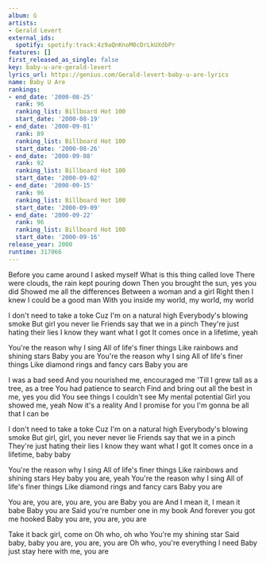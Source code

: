 ```yaml
---
album: G
artists:
- Gerald Levert
external_ids:
  spotify: spotify:track:4z9aQnKnoM0cDrLkUXdbPr
features: []
first_released_as_single: false
key: baby-u-are-gerald-levert
lyrics_url: https://genius.com/Gerald-levert-baby-u-are-lyrics
name: Baby U Are
rankings:
- end_date: '2000-08-25'
  rank: 96
  ranking_list: Billboard Hot 100
  start_date: '2000-08-19'
- end_date: '2000-09-01'
  rank: 89
  ranking_list: Billboard Hot 100
  start_date: '2000-08-26'
- end_date: '2000-09-08'
  rank: 92
  ranking_list: Billboard Hot 100
  start_date: '2000-09-02'
- end_date: '2000-09-15'
  rank: 96
  ranking_list: Billboard Hot 100
  start_date: '2000-09-09'
- end_date: '2000-09-22'
  rank: 96
  ranking_list: Billboard Hot 100
  start_date: '2000-09-16'
release_year: 2000
runtime: 317066
---
```

Before you came around I asked myself
What is this thing called love
There were clouds, the rain kept pouring down
Then you brought the sun, yes you did
Showed me all the differences
Between a woman and a girl
Right then I knew I could be a good man
With you inside my world, my world, my world


I don't need to take a toke
Cuz I'm on a natural high
Everybody's blowing smoke
But girl you never lie
Friends say that we in a pinch
They're just hating their lies
I know they want what I got
It comes once in a lifetime, yeah


You're the reason why I sing
All of life's finer things
Like rainbows and shining stars
Baby you are
You're the reason why I sing
All of life's finer things
Like diamond rings and fancy cars
Baby you are


I was a bad seed
And you nourished me, encouraged me
'Till I grew tall as a tree, as a tree
You had patience to search
Find and bring out all the best in me, yes you did
You see things I couldn't see
My mental potential
Girl you showed me, yeah
Now it's a reality
And I promise for you I'm gonna be all that I can be


I don't need to take a toke
Cuz I'm on a natural high
Everybody's blowing smoke
But girl, girl, you never never lie
Friends say that we in a pinch
They're just hating their lies
I know they want what I got
It comes once in a lifetime, baby baby


You're the reason why I sing
All of life's finer things
Like rainbows and shining stars
Hey baby you are, yeah
You're the reason why I sing
All of life's finer things
Like diamond rings and fancy cars
Baby you are


You are, you are, you are, you are
Baby you are
And I mean it, I mean it babe
Baby you are
Said you're number one in my book
And forever you got me hooked
Baby you are, you are, you are

Take it back girl, come on
Oh who, oh who
You're my shining star
Said baby, baby you are, you are, you are
Oh who, you're everything I need
Baby just stay here with me, you are
